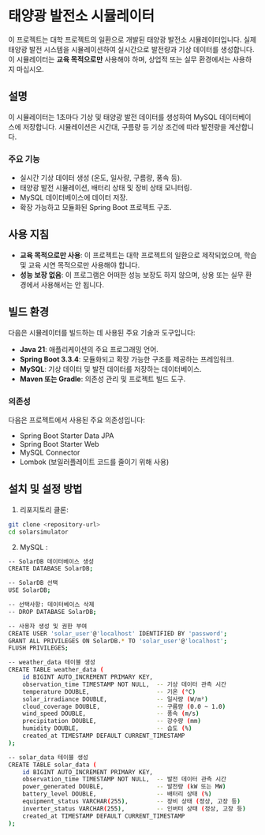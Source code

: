 # 태양광 발전소 시뮬레이터

이 프로젝트는 대학 프로젝트의 일환으로 개발된 태양광 발전소 시뮬레이터입니다. 실제 태양광 발전 시스템을 시뮬레이션하여 실시간으로 발전량과 기상 데이터를 생성합니다. 이 시뮬레이터는 **교육 목적으로만** 사용해야 하며, 상업적 또는 실무 환경에서는 사용하지 마십시오.

## 설명

이 시뮬레이터는 1초마다 기상 및 태양광 발전 데이터를 생성하여 MySQL 데이터베이스에 저장합니다. 시뮬레이션은 시간대, 구름량 등 기상 조건에 따라 발전량을 계산합니다.

### 주요 기능

- 실시간 기상 데이터 생성 (온도, 일사량, 구름량, 풍속 등).
- 태양광 발전 시뮬레이션, 배터리 상태 및 장비 상태 모니터링.
- MySQL 데이터베이스에 데이터 저장.
- 확장 가능하고 모듈화된 Spring Boot 프로젝트 구조.

## 사용 지침

- **교육 목적으로만 사용**: 이 프로젝트는 대학 프로젝트의 일환으로 제작되었으며, 학습 및 교육 시연 목적으로만 사용해야 합니다.
- **성능 보장 없음**: 이 프로그램은 어떠한 성능 보장도 하지 않으며, 상용 또는 실무 환경에서 사용해서는 안 됩니다.

## 빌드 환경

다음은 시뮬레이터를 빌드하는 데 사용된 주요 기술과 도구입니다:

- **Java 21**: 애플리케이션의 주요 프로그래밍 언어.
- **Spring Boot 3.3.4**: 모듈화되고 확장 가능한 구조를 제공하는 프레임워크.
- **MySQL**: 기상 데이터 및 발전 데이터를 저장하는 데이터베이스.
- **Maven 또는 Gradle**: 의존성 관리 및 프로젝트 빌드 도구.

### 의존성

다음은 프로젝트에서 사용된 주요 의존성입니다:
- Spring Boot Starter Data JPA
- Spring Boot Starter Web
- MySQL Connector
- Lombok (보일러플레이트 코드를 줄이기 위해 사용)

## 설치 및 설정 방법

1. 리포지토리 클론:

```bash
git clone <repository-url>
cd solarsimulator
```
2. MySQL :
```bash
-- SolarDB 데이터베이스 생성
CREATE DATABASE SolarDB;

-- SolarDB 선택
USE SolarDB;

-- 선택사항: 데이터베이스 삭제
-- DROP DATABASE SolarDB;

-- 사용자 생성 및 권한 부여
CREATE USER 'solar_user'@'localhost' IDENTIFIED BY 'password';
GRANT ALL PRIVILEGES ON SolarDB.* TO 'solar_user'@'localhost';
FLUSH PRIVILEGES;

-- weather_data 테이블 생성
CREATE TABLE weather_data (
    id BIGINT AUTO_INCREMENT PRIMARY KEY,
    observation_time TIMESTAMP NOT NULL,  -- 기상 데이터 관측 시간
    temperature DOUBLE,                   -- 기온 (°C)
    solar_irradiance DOUBLE,              -- 일사량 (W/m²)
    cloud_coverage DOUBLE,                -- 구름량 (0.0 ~ 1.0)
    wind_speed DOUBLE,                    -- 풍속 (m/s)
    precipitation DOUBLE,                 -- 강수량 (mm)
    humidity DOUBLE,                      -- 습도 (%)
    created_at TIMESTAMP DEFAULT CURRENT_TIMESTAMP
);

-- solar_data 테이블 생성
CREATE TABLE solar_data (
    id BIGINT AUTO_INCREMENT PRIMARY KEY,
    observation_time TIMESTAMP NOT NULL,  -- 발전 데이터 관측 시간
    power_generated DOUBLE,               -- 발전량 (kW 또는 MW)
    battery_level DOUBLE,                 -- 배터리 상태 (%)
    equipment_status VARCHAR(255),        -- 장비 상태 (정상, 고장 등)
    inverter_status VARCHAR(255),         -- 인버터 상태 (정상, 고장 등)
    created_at TIMESTAMP DEFAULT CURRENT_TIMESTAMP
);
```
